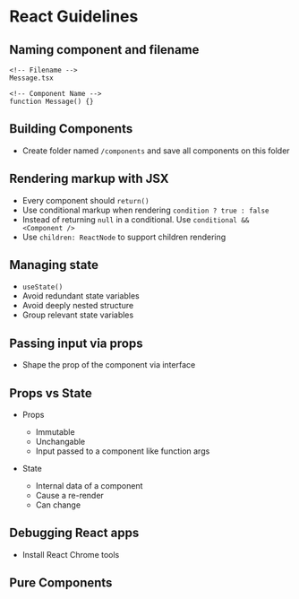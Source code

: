 # React Guidelines

## Naming component and filename

```
<!-- Filename -->
Message.tsx

<!-- Component Name -->
function Message() {}
```

## Building Components

- Create folder named `/components` and save all components on this folder

## Rendering markup with JSX

- Every component should `return()`
- Use conditional markup when rendering `condition ? true : false`
- Instead of returning `null` in a conditional. Use `conditional && <Component />`
- Use `children: ReactNode` to support children rendering

## Managing state

- `useState()`
- Avoid redundant state variables
- Avoid deeply nested structure
- Group relevant state variables

## Passing input via props

- Shape the prop of the component via interface

## Props vs State

- Props

  - Immutable
  - Unchangable
  - Input passed to a component like function args

- State
  - Internal data of a component
  - Cause a re-render
  - Can change

## Debugging React apps

- Install React Chrome tools

## Pure Components
